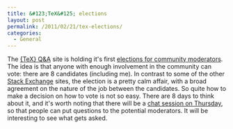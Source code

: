 ```yaml
---
title: &#123;TeX&#125; elections
layout: post
permalink: /2011/02/21/tex-elections/
categories:
  - General
---
```

The [{TeX} Q&A](https://tex.stackexchange.com/) site is holding it's first [elections for community moderators](https://tex.stackexchange.com/election). The idea is that anyone with enough involvement in the community can vote: there are 8 candidates (including me). In contrast to some of the other [Stack Exchange](https://stackexchange.com/) sites, the election is a pretty calm affair, with a broad agreement on the nature of the job between the candidates. So quite how to make a decision on how to vote is not so easy. There are 8 days to think about it, and it's worth noting that there will be a [chat session on Thursday](https://tex.meta.stackexchange.com/questions/986), so that people can put questions to the potential moderators. It will be interesting to see what gets asked.
